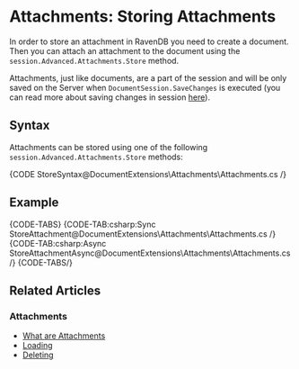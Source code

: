 # Attachments: Storing Attachments

In order to store an attachment in RavenDB you need to create a document. Then you can attach an attachment to the document using the `session.Advanced.Attachments.Store` method.

Attachments, just like documents, are a part of the session and will be only saved on the Server when `DocumentSession.SaveChanges` is executed (you can read more about saving changes in session [here](../../../client-api/session/saving-changes)).

## Syntax

Attachments can be stored using one of the following `session.Advanced.Attachments.Store` methods:

{CODE StoreSyntax@DocumentExtensions\Attachments\Attachments.cs /}

## Example

{CODE-TABS}
{CODE-TAB:csharp:Sync StoreAttachment@DocumentExtensions\Attachments\Attachments.cs /}
{CODE-TAB:csharp:Async StoreAttachmentAsync@DocumentExtensions\Attachments\Attachments.cs /}
{CODE-TABS/}

## Related Articles

### Attachments

- [What are Attachments](../../document-extensions/attachments/what-are-attachments)
- [Loading](../../document-extensions/attachments/loading)
- [Deleting](../../document-extensions/attachments/deleting)

